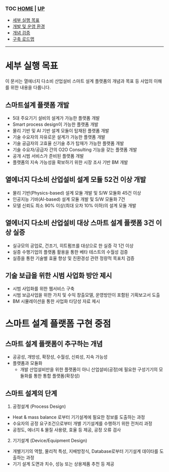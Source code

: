 ### TOC [HOME](/docs) | [UP](.)

- [세부 실행 목표](/docs/concept.md)
- [개발 및 운영 환경](/docs/devops)
- [개념 검증](/docs/poc)
- [구축 로드맵](/docs/roadmap)

---

# 세부 실행 목표

이 문서는 열에너지 다소비 산업설비 스마트 설계 플랫폼의 개념과 목표 등 사업의 이해를 위한 내용을 다룹니다.

## 스마트설계 플랫폼 개발

- 5대 주요기기 설비의 설계가 가능한 플랫폼 개발
- Smart process design이 가능한 플랫폼 개발
- 물리 기반 및 AI 기반 설계 모듈이 탑재된 플랫폼 개발
- 기술 수요자의 자유로운 설계가 가능한 플랫폼 개발
- 기술 공급자의 고효율 신기술 추가 탑재가 가능한 플랫폼 개발
- 기술 수요자/공급자 간의 O2O Consulting 기능을 갖는 플랫폼 개발
- 공개 시범 서비스가 준비된 플랫폼 개발
- 플랫폼의 지속 가능성을 확보하기 위한 시장 조사 기반 BM 개발

## 열에너지 다소비 산업설비 설계 모듈 52건 이상 개발

- 물리 기반(Physics-based) 설계 모듈 개발 및 S/W 모듈화 45건 이상
- 인공지능 기바(AI-based) 설계 모듈 개발 및 S/W 모듈화 7건
- 모델 신뢰도 최소 90% 이상(최대 오차 10% 이하)의 설계 모듈 개발

## 열에너지 다소비 산업설비 대상 스마트 설계 플랫폼 3건 이상 실증

- 실규모의 공업로, 건조기, 히트펌프를 대상으로 한 실증 각 1건 이상
- 실증 수행기업의 플랫폼 활용을 통한 베타 테스트의 수월성 검증
- 실증을 통한 기술별 효율 향상 및 친환경성 관련 정량적 목표치 검증

## 기술 보급을 위한 시범 사업화 방안 제시

- 시범 사업화를 위한 웹서비스 구축
- 시범 보급사업을 위한 가치 및 수익 창출모델, 운영방안이 포함된 기획보고서 도출
- BM 시뮬레이션을 통한 사업화 타당성 자료 제시

# 스마트 설계 플랫폼 구현 중점

## 스마트 설계 플랫폼이 추구하는 개념

- 공공성, 개방성, 확장성, 수월성, 신뢰성, 지속 가능성
- 플랫폼과 모듈화
  - 개발 산업설비만을 위한 플랫폼이 아니 산업설비(공정)에 필요한 구성기기의 모듈화를 통한 통합 플랫폼(확장성)

## 스마트 설계의 단계

1. 공정설계 (Process Design)

- Heat & mass balance 로부터 기기설계에 필요한 정보를 도출하는 과정
- 수요자의 공정 요구조건으로부터 개별 기기설계를 수행하기 위한 전처리 과정
- 공정도, 에너지 & 물질 사용량, 효율 등 제공, 공정 오류 검사

2. 기기설계 (Device/Equipment Design)

- 개별기기의 역할, 물리적 특성, 지배방정식, Database로부터 기기설계 데이타를 도출하는 과정
- 기기 설계 도면과 치수, 성능 또는 상용제품 추천 등 제공
